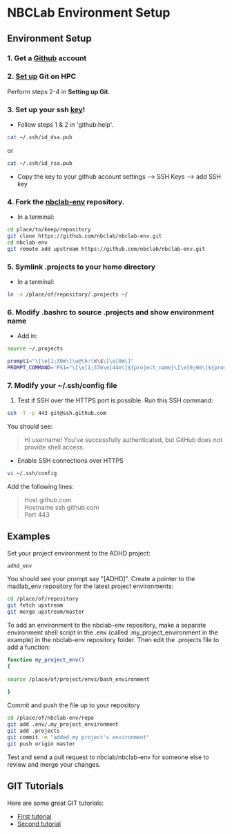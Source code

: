 NBCLab Environment Setup
======

Environment Setup
-----------------

### 1. Get a [Github](https://github.com/) account

### 2. [Set up](https://help.github.com/articles/set-up-git/) Git on HPC
Perform steps 2-4 in **Setting up Git**.

### 3. Set up your ssh [key](https://help.github.com/articles/generating-ssh-keys/)!
- Follow steps 1 & 2 in 'github:help'.

```bash
cat ~/.ssh/id_dsa.pub
```

or

```bash
cat ~/.ssh/id_rsa.pub
```

 - Copy the key to your github account settings --> SSH Keys --> add SSH key

### 4. Fork the [nbclab-env](https://github.com/NBCLab/nbclab-env) repository.
- In a terminal:

```bash
cd place/to/keep/repository
git clone https://github.com/nbclab/nbclab-env.git
cd nbclab-env
git remote add upstream https://github.com/nbclab/nbclab-env.git
```

### 5. Symlink .projects to your home directory
- In a terminal:
```bash
ln -s /place/of/repository/.projects ~/
```

### 6. Modify .bashrc to source .projects and show environment name
- Add in:
```bash
source ~/.projects

prompt1="\[\e[1;39m\]\u@\h:\W\$\[\e[0m\]"
PROMPT_COMMAND='PS1="\[\e[1;37m\e[44m\]${project_name}\[\e[0;0m\]${prompt1} "'
```

### 7. Modify your ~/.ssh/config file
 1. Test if SSH over the HTTPS port is possible. Run this SSH command:

```bash
ssh -T -p 443 git@ssh.github.com
```

You should see:

> Hi username! You've successfully authenticated, but GitHub does not provide shell access.

- Enable SSH connections over HTTPS

```bash
vi ~/.ssh/config
```

Add the following lines:  
> Host github.com  
> Hostname ssh.github.com  
> Port 443  

## Examples

Set your project environment to the ADHD project:

```bash
adhd_env
```

You should see your prompt say "[ADHD]". Create a pointer to the madlab_env repository for the latest project environments:

```bash
cd /place/of/repository
git fetch upstream
git merge upstream/master
```

To add an environment to the nbclab-env repository, make a separate environment shell script in the .env (called .my_project_environment in the example) in the nbclab-env repository folder. Then edit the .projects file to add a function:

```bash
function my_project_env()
{
  
source /place/of/project/envs/bash_environment
  
}
```

Commit and push the file up to your repository

```bash
cd /place/of/nbclab-env/repo
git add .env/.my_project_environment
git add .projects
git commit -m "added my project's environment"
git push origin master
```
Test and send a pull request to nbclab/nbclab-env for someone else to review and merge your changes.

## GIT Tutorials
Here are some great GIT tutorials:  
- [First tutorial](http://nyuccl.org/pages/gittutorial/)  
- [Second tutorial](http://nbviewer.ipython.org/github/fperez/reprosw/blob/master/Version%20Control.ipynb)  
